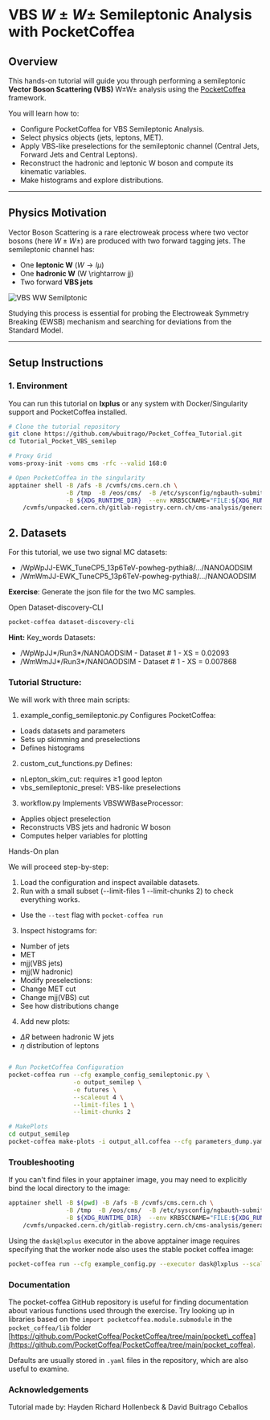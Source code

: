 # VBS $W \pm W \pm$ Semileptonic Analysis with PocketCoffea

## Overview

This hands-on tutorial will guide you through performing a semileptonic **Vector Boson Scattering (VBS)** W±W± analysis using the [PocketCoffea](https://github.com/PocketCoffea) framework.

You will learn how to:

- Configure PocketCoffea for VBS Semileptonic Analysis.
- Select physics objects (jets, leptons, MET).
- Apply VBS-like preselections for the semileptonic channel (Central Jets, Forward Jets and Central Leptons).
- Reconstruct the hadronic and leptonic W boson and compute its kinematic variables.
- Make histograms and explore distributions.
  
------

## Physics Motivation

Vector Boson Scattering is a rare electroweak process where two vector bosons (here $W \pm W\pm$) are produced with two forward tagging jets. The semileptonic channel has:

- One **leptonic W** ($W \rightarrow l \mu$)  
- One **hadronic W** (W \rightarrow jj)  
- Two forward **VBS jets**  

![VBS WW Semilptonic](semilep.png)

Studying this process is essential for probing the Electroweak Symmetry Breaking (EWSB) mechanism and searching for deviations from the Standard Model.

---

## Setup Instructions

### 1. Environment
You can run this tutorial on **lxplus** or any system with Docker/Singularity support and PocketCoffea installed.

```bash
# Clone the tutorial repository
git clone https://github.com/wbuitrago/Pocket_Coffea_Tutorial.git
cd Tutorial_Pocket_VBS_semilep

# Proxy Grid
voms-proxy-init -voms cms -rfc --valid 168:0

# Open PocketCoffea in the singularity
apptainer shell -B /afs -B /cvmfs/cms.cern.ch \
                -B /tmp  -B /eos/cms/  -B /etc/sysconfig/ngbauth-submit \
                -B ${XDG_RUNTIME_DIR}  --env KRB5CCNAME="FILE:${XDG_RUNTIME_DIR}/krb5cc" \
    /cvmfs/unpacked.cern.ch/gitlab-registry.cern.ch/cms-analysis/general/pocketcoffea:lxplus-el9-stable

```

## 2. Datasets 

For this tutorial, we use two signal MC datasets:
* /WpWpJJ-EWK_TuneCP5_13p6TeV-powheg-pythia8/.../NANOAODSIM
* /WmWmJJ-EWK_TuneCP5_13p6TeV-powheg-pythia8/.../NANOAODSIM

**Exercise**:
Generate the json file for the  two MC samples.

Open Dataset-discovery-CLI

```bash
pocket-coffea dataset-discovery-cli
```

**Hint:** Key_words Datasets:
  * /WpWpJJ*/Run3*/NANOAODSIM - Dataset # 1 - XS = 0.02093
  * /WmWmJJ*/Run3*/NANOAODSIM - Dataset # 1 - XS = 0.007868
  
### Tutorial Structure:

We will work with three main scripts:

1. example_config_semileptonic.py
Configures PocketCoffea:
* Loads datasets and parameters
* Sets up skimming and preselections
* Defines histograms

2. custom_cut_functions.py
Defines:
* nLepton_skim_cut: requires ≥1 good lepton
* vbs_semileptonic_presel: VBS-like preselections

3. workflow.py
Implements VBSWWBaseProcessor:
* Applies object preselection
* Reconstructs VBS jets and hadronic W boson
* Computes helper variables for plotting

Hands-On plan

We will proceed step-by-step:

1. Load the configuration and inspect available datasets.
2. Run with a small subset (--limit-files 1 --limit-chunks 2) to check everything works.
* Use the `--test` flag with `pocket-coffea run`
3. Inspect histograms for:
* Number of jets
* MET
* mjj(VBS jets)
* mjj(W hadronic)
* Modify preselections:
* Change MET cut
* Change mjj(VBS) cut
* See how distributions change
4. Add new plots:
* $\Delta R$ between hadronic W jets
* $\eta$ distribution of leptons

```bash

# Run PocketCoffea Configuration 
pocket-coffea run --cfg example_config_semileptonic.py \
                  -o output_semilep \
                  -e futures \
                  --scaleout 4 \
                  --limit-files 1 \
                  --limit-chunks 2

# MakePlots
cd output_semilep
pocket-coffea make-plots -i output_all.coffea --cfg parameters_dump.yaml -o plots

```

### Troubleshooting

If you can't find files in your apptainer image, you may need to explicitly bind the local directory to the image:
```bash
apptainer shell -B $(pwd) -B /afs -B /cvmfs/cms.cern.ch \
                -B /tmp  -B /eos/cms/  -B /etc/sysconfig/ngbauth-submit \
                -B ${XDG_RUNTIME_DIR}  --env KRB5CCNAME="FILE:${XDG_RUNTIME_DIR}/krb5cc" \
    /cvmfs/unpacked.cern.ch/gitlab-registry.cern.ch/cms-analysis/general/pocketcoffea:lxplus-el9-stable
```

Using the `dask@lxplus` executor in the above apptainer image requires specifying that the worker node also uses the stable pocket coffea image:
```bash
pocket-coffea run --cfg example_config.py --executor dask@lxplus --scaleout 10 -o output_dask --worker-image /cvmfs/unpacked.cern.ch/gitlab-registry.cern.ch/cms-analysis/general/pocketcoffea:lxplus-el9-stable
```

### Documentation

The pocket-coffea GitHub repository is useful for finding documentation about various functions used through the exercise.
Try looking up in libraries based on the `import pocketcoffea.module.submodule` in the `pocket_coffea/lib` folder
[https://github.com/PocketCoffea/PocketCoffea/tree/main/pocket\_coffea](https://github.com/PocketCoffea/PocketCoffea/tree/main/pocket_coffea).

Defaults are usually stored in `.yaml` files in the repository, which are also useful to examine.

### Acknowledgements

Tutorial made by: Hayden Richard Hollenbeck & David Buitrago Ceballos
